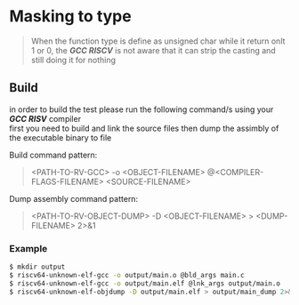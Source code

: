 # Masking to type
> When the function type is define as unsigned char while it return onlt 1 or 0, the **_GCC RISCV_** is not aware that it can strip the casting and still doing it for nothing

## Build
in order to build the test please run the following command/s using your **_GCC RISV_** compiler<br/>
first you need to build and link the source files then dump the assimbly of the executable binary to file

Build command pattern:
> &lt;PATH-TO-RV-GCC&gt; -o &lt;OBJECT-FILENAME&gt; @&lt;COMPILER-FLAGS-FILENAME&gt; &lt;SOURCE-FILENAME&gt;

Dump assembly command pattern:
> &lt;PATH-TO-RV-OBJECT-DUMP&gt; -D &lt;OBJECT-FILENAME&gt; &gt; &lt;DUMP-FILENAME&gt; 2&gt;&amp;1

### Example

```sh
$ mkdir output
$ riscv64-unknown-elf-gcc -o output/main.o @bld_args main.c
$ riscv64-unknown-elf-gcc -o output/main.elf @lnk_args output/main.o
$ riscv64-unknown-elf-objdump -D output/main.elf > output/main_dump 2>&1
```
